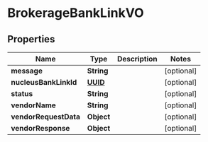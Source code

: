 
# BrokerageBankLinkVO

## Properties
Name | Type | Description | Notes
------------ | ------------- | ------------- | -------------
**message** | **String** |  |  [optional]
**nucleusBankLinkId** | [**UUID**](UUID.md) |  |  [optional]
**status** | **String** |  |  [optional]
**vendorName** | **String** |  |  [optional]
**vendorRequestData** | **Object** |  |  [optional]
**vendorResponse** | **Object** |  |  [optional]



